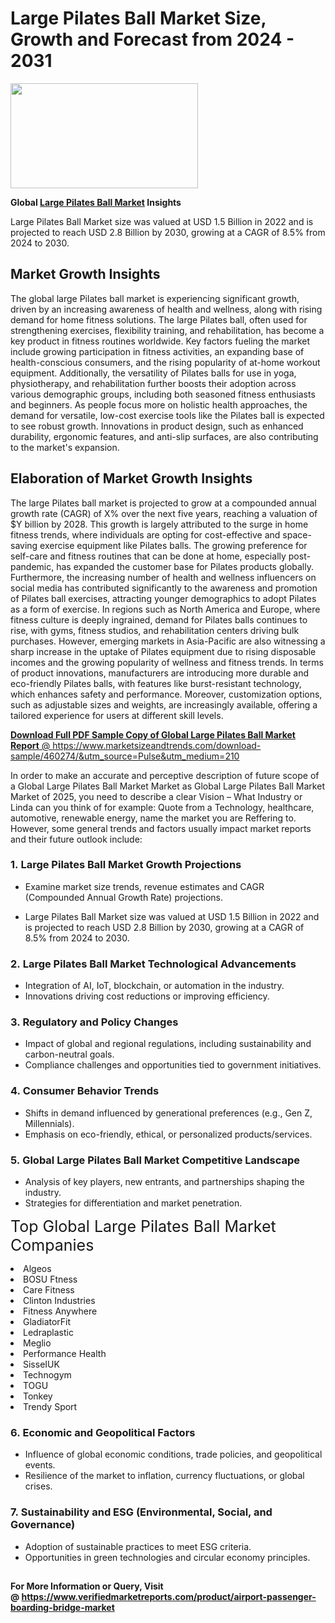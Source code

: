 <H1>Large Pilates Ball Market Size, Growth and Forecast from 2024 - 2031</H1><img class="aligncenter size-medium wp-image-584254" src="https://thirdeyenews.in/wp-content/uploads/2024/09/Global-Market-Research-300x168.jpeg" alt="" width="300" height="168" /><p><strong>Global&nbsp;<a href="https://www.marketsizeandtrends.com/download-sample/460274/&amp;utm_source=Pulse&amp;utm_medium=210">Large Pilates Ball Market</a> Insights</strong></p><p>Large Pilates Ball Market size was valued at USD 1.5 Billion in 2022 and is projected to reach USD 2.8 Billion by 2030, growing at a CAGR of 8.5% from 2024 to 2030.</p><p><h2>Market Growth Insights</h2> <p>The global large Pilates ball market is experiencing significant growth, driven by an increasing awareness of health and wellness, along with rising demand for home fitness solutions. The large Pilates ball, often used for strengthening exercises, flexibility training, and rehabilitation, has become a key product in fitness routines worldwide. Key factors fueling the market include growing participation in fitness activities, an expanding base of health-conscious consumers, and the rising popularity of at-home workout equipment. Additionally, the versatility of Pilates balls for use in yoga, physiotherapy, and rehabilitation further boosts their adoption across various demographic groups, including both seasoned fitness enthusiasts and beginners. As people focus more on holistic health approaches, the demand for versatile, low-cost exercise tools like the Pilates ball is expected to see robust growth. Innovations in product design, such as enhanced durability, ergonomic features, and anti-slip surfaces, are also contributing to the market's expansion.</p> <p><a href="#"></a></p> <h2>Elaboration of Market Growth Insights</h2> <p>The large Pilates ball market is projected to grow at a compounded annual growth rate (CAGR) of X% over the next five years, reaching a valuation of $Y billion by 2028. This growth is largely attributed to the surge in home fitness trends, where individuals are opting for cost-effective and space-saving exercise equipment like Pilates balls. The growing preference for self-care and fitness routines that can be done at home, especially post-pandemic, has expanded the customer base for Pilates products globally. Furthermore, the increasing number of health and wellness influencers on social media has contributed significantly to the awareness and promotion of Pilates ball exercises, attracting younger demographics to adopt Pilates as a form of exercise. In regions such as North America and Europe, where fitness culture is deeply ingrained, demand for Pilates balls continues to rise, with gyms, fitness studios, and rehabilitation centers driving bulk purchases. However, emerging markets in Asia-Pacific are also witnessing a sharp increase in the uptake of Pilates equipment due to rising disposable incomes and the growing popularity of wellness and fitness trends. In terms of product innovations, manufacturers are introducing more durable and eco-friendly Pilates balls, with features like burst-resistant technology, which enhances safety and performance. Moreover, customization options, such as adjustable sizes and weights, are increasingly available, offering a tailored experience for users at different skill levels. <p><a href="#"></p><p><span class=""><strong>Download Full PDF Sample Copy of Global Large Pilates Ball Market Report</strong> @ <a href="https://www.marketsizeandtrends.com/download-sample/460274/&amp;utm_source=Pulse&amp;utm_medium=210" target="_blank">https://www.marketsizeandtrends.com/download-sample/460274/&amp;utm_source=Pulse&amp;utm_medium=210</a></span></p><p>In order to make an accurate and perceptive description of future scope of a Global&nbsp;Large Pilates Ball Market Market as Global&nbsp;Large Pilates Ball Market Market of 2025, you need to describe a clear Vision &ndash; What Industry or Linda can you think of for example: Quote from a Technology, healthcare, automotive, renewable energy, name the market you are Reffering to. However, some general trends and factors usually impact market reports and their future outlook include:</p><h3>1.&nbsp;<strong>Large Pilates Ball Market Growth Projections</strong></h3><ul><li>Examine market size trends, revenue estimates and CAGR (Compounded Annual Growth Rate) projections.</li><li><p>Large Pilates Ball Market size was valued at USD 1.5 Billion in 2022 and is projected to reach USD 2.8 Billion by 2030, growing at a CAGR of 8.5% from 2024 to 2030.</p></li></ul><h3>2.&nbsp;<strong>Large Pilates Ball Market Technological Advancements</strong></h3><ul><li>Integration of AI, IoT, blockchain, or automation in the industry.</li><li>Innovations driving cost reductions or improving efficiency.</li></ul><h3>3.&nbsp;<strong>Regulatory and Policy Changes</strong></h3><ul><li>Impact of global and regional regulations, including sustainability and carbon-neutral goals.</li><li>Compliance challenges and opportunities tied to government initiatives.</li></ul><h3>4.&nbsp;<strong>Consumer Behavior Trends</strong></h3><ul><li>Shifts in demand influenced by generational preferences (e.g., Gen Z, Millennials).</li><li>Emphasis on eco-friendly, ethical, or personalized products/services.</li></ul><h3>5.&nbsp;<strong>Global Large Pilates Ball Market Competitive Landscape</strong></h3><ul><li>Analysis of key players, new entrants, and partnerships shaping the industry.</li><li>Strategies for differentiation and market penetration.</li></ul><p data-pm-slice="1 1 []"><span style="color: inherit; font-family: inherit; font-size: 25px;">Top Global Large Pilates Ball Market Companies</span></p><div class="" data-test-id=""><p><li>Algeos</li><li> BOSU Ftness</li><li> Care Fitness</li><li> Clinton Industries</li><li> Fitness Anywhere</li><li> GladiatorFit</li><li> Ledraplastic</li><li> Meglio</li><li> Performance Health</li><li> SisseIUK</li><li> Technogym</li><li> TOGU</li><li> Tonkey</li><li> Trendy Sport</li></p></div><h3>6.&nbsp;<strong>Economic and Geopolitical Factors</strong></h3><ul><li>Influence of global economic conditions, trade policies, and geopolitical events.</li><li>Resilience of the market to inflation, currency fluctuations, or global crises.</li></ul><h3>7.&nbsp;<strong>Sustainability and ESG (Environmental, Social, and Governance)</strong></h3><ul><li>Adoption of sustainable practices to meet ESG criteria.</li><li>Opportunities in green technologies and circular economy principles.</li></ul><h2><strong style="font-size: 14px;">For More Information or Query, Visit @&nbsp;</strong><a style="background-color: #ffffff; font-size: 14px;" href="https://www.marketsizeandtrends.com/report/large-pilates-ball-market/" target="_blank">https://www.verifiedmarketreports.com/product/airport-passenger-boarding-bridge-market</a></h2>
